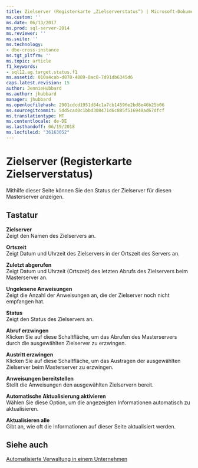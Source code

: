 ```yaml
---
title: Zielserver (Registerkarte „Zielserverstatus“) | Microsoft-Dokumentation
ms.custom: ''
ms.date: 06/13/2017
ms.prod: sql-server-2014
ms.reviewer: ''
ms.suite: ''
ms.technology:
- dbe-cross-instance
ms.tgt_pltfrm: ''
ms.topic: article
f1_keywords:
- sql12.ag.target.status.f1
ms.assetid: 010a4cab-d878-4889-8ac8-7d91db6345d6
caps.latest.revision: 15
author: JennieHubbard
ms.author: jhubbard
manager: jhubbard
ms.openlocfilehash: 2901cdcd1951d84c1a7cb14596e2bd8e46b25b06
ms.sourcegitcommit: 5dd5cad0c1bbd308471d6c885f516948ad67dfcf
ms.translationtype: MT
ms.contentlocale: de-DE
ms.lasthandoff: 06/19/2018
ms.locfileid: "36163052"
---
```

# <a name="target-servers-target-server-status-tab"></a>Zielserver (Registerkarte Zielserverstatus)
  Mithilfe dieser Seite können Sie den Status der Zielserver für diesen Masterserver anzeigen.  
  
## <a name="options"></a>Tastatur  
 **Zielserver**  
 Zeigt den Namen des Zielservers an.  
  
 **Ortszeit**  
 Zeigt Datum und Uhrzeit des Zielservers in der Ortszeit des Servers an.  
  
 **Zuletzt abgerufen**  
 Zeigt Datum und Uhrzeit (Ortszeit) des letzten Abrufs des Zielservers beim Masterserver an.  
  
 **Ungelesene Anweisungen**  
 Zeigt die Anzahl der Anweisungen an, die der Zielserver noch nicht empfangen hat.  
  
 **Status**  
 Zeigt den Status des Zielservers an.  
  
 **Abruf erzwingen**  
 Klicken Sie auf diese Schaltfläche, um das Abrufen des Masterservers durch die ausgewählten Zielserver zu erzwingen.  
  
 **Austritt erzwingen**  
 Klicken Sie auf diese Schaltfläche, um das Austragen der ausgewählten Zielserver beim Masterserver zu erzwingen.  
  
 **Anweisungen bereitstellen**  
 Stellt die Anweisungen den ausgewählten Zielservern bereit.  
  
 **Automatische Aktualisierung aktivieren**  
 Wählen Sie diese Option, um die angezeigten Informationen automatisch zu aktualisieren.  
  
 **Aktualisieren alle**  
 Gibt an, wie oft die Informationen auf dieser Seite aktualisiert werden.  
  
## <a name="see-also"></a>Siehe auch  
 [Automatisierte Verwaltung in einem Unternehmen](automated-administration-across-an-enterprise.md)  
  
  